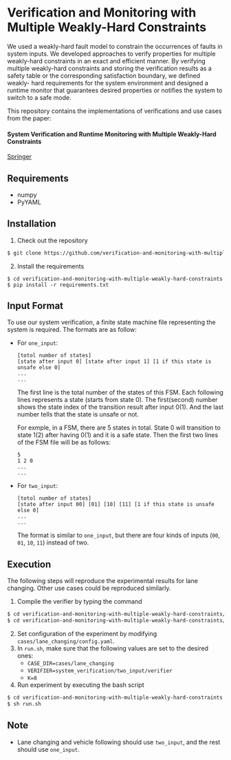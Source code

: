 # Verification and Monitoring with Multiple Weakly-Hard Constraints
We used a weakly-hard fault model to constrain the occurrences of faults in system inputs. We developed approaches to verify properties for multiple weakly-hard constraints in an exact and efficient manner. By verifying multiple weakly-hard constraints and storing the verification results as a safety table or the corresponding satisfaction boundary, we defined weakly- hard requirements for the system environment and designed a runtime monitor that guarantees desired properties or notifies the system to switch to a safe mode.

This repository contains the implementations of verifications and use cases from the paper:
#### System Verification and Runtime Monitoring with Multiple Weakly-Hard Constraints
[Springer](https://link.springer.com/chapter/10.1007/978-3-030-60508-7_28)

## Requirements
- numpy
- PyYAML

## Installation
1. Check out the repository
```bash
$ git clone https://github.com/verification-and-monitoring-with-multiple-weakly-hard-constraints
```
2. Install the requirements
```bash=
$ cd verification-and-monitoring-with-multiple-weakly-hard-constraints
$ pip install -r requirements.txt
```

## Input Format
To use our system verification, a finite state machine file representing the system is required. The formats are as follow:
- For `one_input`:

    ```
    [totol number of states]
    [state after input 0] [state after input 1] [1 if this state is unsafe else 0]
    ...
    ...
    ```
    The first line is the total number of the states of this FSM. Each following lines represents a state (starts from state 0). The first(second) number shows the state index of the transition result after input 0(1). And the last number tells that the state is unsafe or not.

    For exmple, in a FSM, there are 5 states in total. State 0 will transition to state 1(2) after having 0(1) and it is a safe state. Then the first two lines of the FSM file will be as follows:

    ```
    5
    1 2 0
    ...
    ...
    ```
- For `two_input`:

    ```
    [totol number of states]
    [state after input 00] [01] [10] [11] [1 if this state is unsafe else 0]
    ...
    ...
    ```
    The format is similar to `one_input`, but there are four kinds of inputs (`00`, `01`, `10`, `11`) instead of two.

## Execution
The following steps will reproduce the experimental results for lane changing. Other use cases could be reproduced similarly.

1. Compile the verifier by typing the command
```bash
$ cd verification-and-monitoring-with-multiple-weakly-hard-constraints/system_verification/two_input/; make
$ cd verification-and-monitoring-with-multiple-weakly-hard-constraints/system_verification/one_input/; make
```
2. Set configuration of the experiment by modifying `cases/lane_changing/config.yaml`.
4. In `run.sh`, make sure that the following values are set to the desired ones:
    - `CASE_DIR=cases/lane_changing`
    - `VERIFIER=system_verification/two_input/verifier`
    - `K=8`
6. Run experiment by executing the bash script
```bash
$ cd verification-and-monitoring-with-multiple-weakly-hard-constraints
$ sh run.sh
```

## Note
* Lane changing and vehicle following should use ```two_input```, and the rest should use ```one_input```.